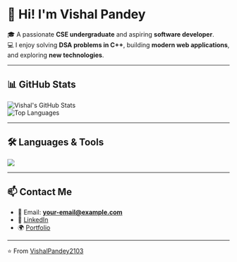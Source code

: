 # 👋 Hi! I'm Vishal Pandey  

🎓 A passionate **CSE undergraduate** and aspiring **software developer**.  
💻 I enjoy solving **DSA problems in C++**, building **modern web applications**, and exploring **new technologies**.  

---

## 📊 GitHub Stats  
![Vishal's GitHub Stats](https://github-readme-stats.vercel.app/api?username=VishalPandey2103&show_icons=true&theme=radical)  
![Top Languages](https://github-readme-stats.vercel.app/api/top-langs/?username=VishalPandey2103&layout=compact&theme=radical)  

---

## 🛠️ Languages & Tools  
<p>
  <img src="https://skillicons.dev/icons?i=cpp,js,react,nodejs,express,mongodb,mysql,html,css,git,github,vscode,linux" />
</p>

---

## 📫 Contact Me  
- 📧 Email: **your-email@example.com**  
- 💼 [LinkedIn](https://www.linkedin.com/in/your-linkedin)  
- 🌍 [Portfolio](https://your-portfolio-link.com)  

---
⭐️ From [VishalPandey2103](https://github.com/VishalPandey2103)
